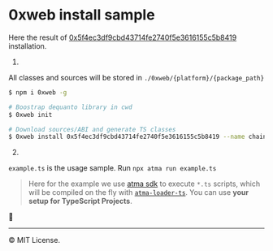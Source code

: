 # 0xweb install sample

Here the result of [0x5f4ec3df9cbd43714fe2740f5e3616155c5b8419](https://etherscan.io/address/0x5f4ec3df9cbd43714fe2740f5e3616155c5b8419) installation.

1.

All classes and sources will be stored in `./0xweb/{platform}/{package_path}`

```bash
$ npm i 0xweb -g

# Boostrap dequanto library in cwd
$ 0xweb init

# Download sources/ABI and generate TS classes
$ 0xweb install 0x5f4ec3df9cbd43714fe2740f5e3616155c5b8419 --name chainlink/oracle-eth
```

2.

`example.ts` is the usage sample. Run `npx atma run example.ts`

> Here for the example we use [atma sdk](https://github.com/atmajs/atma.toolkit) to execute `*.ts` scripts, which will be compiled on the fly with [`atma-loader-ts`](https://github.com/tenbits/atma-loader-ts). You can use **your setup for TypeScript Projects**.

🏁

----
©️ MIT License.
